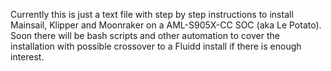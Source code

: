 Currently this is just a text file with step by step instructions to install Mainsail, Klipper and Moonraker on a AML-S905X-CC SOC (aka Le Potato). Soon there will be bash scripts and other automation to cover the installation with possible crossover to a Fluidd install if there is enough interest. 

